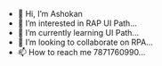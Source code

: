 - 👋 Hi, I’m Ashokan
- 👀 I’m interested in RAP UI Path...
- 🌱 I’m currently learning UI Path...
- 💞️ I’m looking to collaborate on RPA...
- 📫 How to reach me 7871760990...

<!---
Ashok125693/Ashok125693 is a ✨ special ✨ repository because its `README.md` (this file) appears on your GitHub profile.
You can click the Preview link to take a look at your changes.
--->
